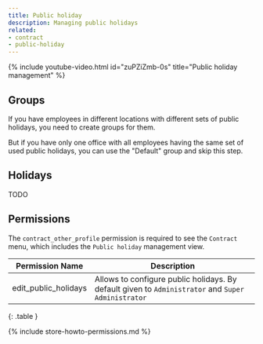 ```yaml
---
title: Public holiday
description: Managing public holidays
related:
- contract
- public-holiday
---
```


{% include youtube-video.html id="zuPZiZmb-0s" title="Public holiday management" %}

## Groups

If you have employees in different locations with different sets of public holidays, you need to create groups for them.

But if you have only one office with all employees having the same set of used public holidays, you can use the "Default" group and skip this step.

## Holidays

TODO 

## Permissions

The `contract_other_profile` permission is required to see the `Contract` menu, which includes the `Public holiday` management view. 

| Permission Name       | Description                                                                                        |
|-----------------------|----------------------------------------------------------------------------------------------------|
| edit_public_holidays  | Allows to configure public holidays. By default given to `Administrator` and `Super Administrator` |
{: .table }

{% include store-howto-permissions.md %}
